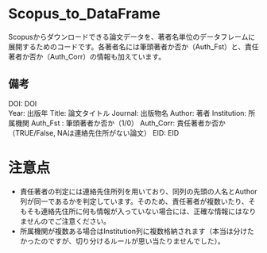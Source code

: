 # Scopus_to_DataFrame
Scopusからダウンロードできる論文データを、著者名単位のデータフレームに展開するためのコードです。各著者名には筆頭著者か否か（Auth_Fst）と、責任著者か否か（Auth_Corr）の情報も加えています。

## 備考
DOI: DOI  
Year: 出版年
Title: 論文タイトル
Journal: 出版物名
Author: 著者
Institution: 所属機関
Auth_Fst : 筆頭著者か否か（1/0）
Auth_Corr: 責任著者か否か（TRUE/False, NAは連絡先住所がない論文）
EID: EID

# 注意点
* 責任著者の判定には連絡先住所列を用いており、同列の先頭の人名とAuthor列が同一であるかを判定しています。そのため、責任著者が複数いたり、そもそも連絡先住所に何も情報が入っていない場合には、正確な情報にはなりませんのでご注意ください。
* 所属機関が複数ある場合はInstitution列に複数格納されます（本当は分けたかったのですが、切り分けるルールが思い当たりませんでした）。
